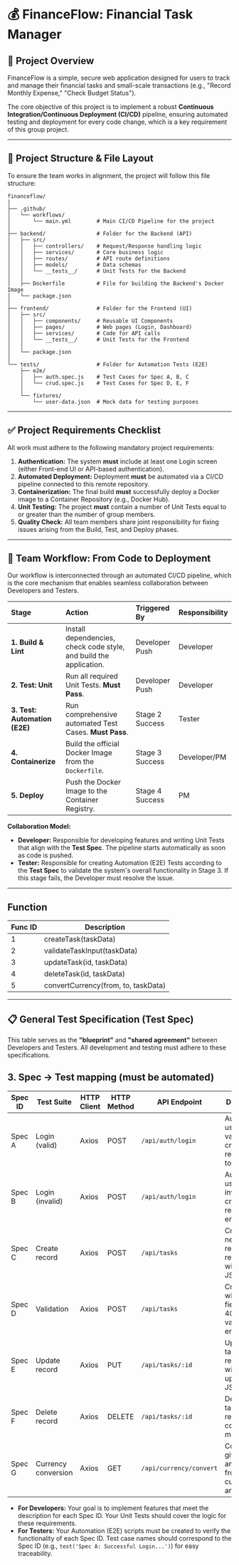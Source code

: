 # 💰 FinanceFlow: Financial Task Manager

## 🚀 Project Overview

FinanceFlow is a simple, secure web application designed for users to track and manage their financial tasks and small-scale transactions (e.g., "Record Monthly Expense," "Check Budget Status").

The core objective of this project is to implement a robust **Continuous Integration/Continuous Deployment (CI/CD)** pipeline, ensuring automated testing and deployment for every code change, which is a key requirement of this group project.

-----

## 📁 Project Structure & File Layout

To ensure the team works in alignment, the project will follow this file structure:

```
financeflow/
│
├── .github/
│   └── workflows/
│       └── main.yml        # Main CI/CD Pipeline for the project
│
├── backend/                # Folder for the Backend (API)
│   ├── src/
│   │   ├── controllers/    # Request/Response handling logic
│   │   ├── services/       # Core business logic
│   │   ├── routes/         # API route definitions
│   │   ├── models/         # Data schemas
│   │   └── __tests__/      # Unit Tests for the Backend
│   │
│   ├── Dockerfile          # File for building the Backend's Docker Image
│   └── package.json
│
├── frontend/               # Folder for the Frontend (UI)
│   ├── src/
│   │   ├── components/     # Reusable UI Components
│   │   ├── pages/          # Web pages (Login, Dashboard)
│   │   ├── services/       # Code for API calls
│   │   └── __tests__/      # Unit Tests for the Frontend
│   │
│   └── package.json
│
└── tests/                  # Folder for Automation Tests (E2E)
    ├── e2e/
    │   ├── auth.spec.js    # Test Cases for Spec A, B, C
    │   └── crud.spec.js    # Test Cases for Spec D, E, F
    │
    └── fixtures/
        └── user-data.json  # Mock data for testing purposes

```

-----

## ✅ Project Requirements Checklist

All work must adhere to the following mandatory project requirements:

1.  **Authentication:** The system **must** include at least one Login screen (either Front-end UI or API-based authentication).
2.  **Automated Deployment:** Deployment **must** be automated via a CI/CD pipeline connected to this remote repository.
3.  **Containerization:** The final build **must** successfully deploy a Docker image to a Container Repository (e.g., Docker Hub).
4.  **Unit Testing:** The project **must** contain a number of Unit Tests equal to or greater than the number of group members.
5.  **Quality Check:** All team members share joint responsibility for fixing issues arising from the Build, Test, and Deploy phases.

-----

## 🔄 Team Workflow: From Code to Deployment

Our workflow is interconnected through an automated CI/CD pipeline, which is the core mechanism that enables seamless collaboration between Developers and Testers.

| Stage | Action | Triggered By | Responsibility |
| :--- | :--- | :--- | :--- |
| **1. Build & Lint** | Install dependencies, check code style, and build the application. | Developer Push | Developer |
| **2. Test: Unit** | Run all required Unit Tests. **Must Pass**. | Developer Push | Developer |
| **3. Test: Automation (E2E)** | Run comprehensive automated Test Cases. **Must Pass**. | Stage 2 Success | Tester |
| **4. Containerize** | Build the official Docker Image from the `Dockerfile`. | Stage 3 Success | Developer/PM |
| **5. Deploy** | Push the Docker Image to the Container Registry. | Stage 4 Success | PM |

**Collaboration Model:**

  * **Developer:** Responsible for developing features and writing Unit Tests that align with the **Test Spec**. The pipeline starts automatically as soon as code is pushed.
  * **Tester:** Responsible for creating Automation (E2E) Tests according to the **Test Spec** to validate the system's overall functionality in Stage 3. If this stage fails, the Developer must resolve the issue.

-----
## Function
| Func ID | Description      |
| --------- | --------------- |
| 1 | createTask(taskData) |
| 2 | validateTaskInput(taskData) |
| 3 | updateTask(id, taskData) |
| 4 | deleteTask(id, taskData) |
| 5 | convertCurrency(from, to, taskData) |

-----

## 📋 General Test Specification (Test Spec)

This table serves as the **"blueprint"** and **"shared agreement"** between Developers and Testers. All development and testing must adhere to these specifications.

## 3. Spec → Test mapping (must be automated)

| Spec ID | Test Suite          | HTTP Client | HTTP Method | API Endpoint            | Description                                                   | Expected Outcome (CI)                                                          |
| ------- | ------------------- | ----------- | ----------- | ----------------------- | ------------------------------------------------------------- | ------------------------------------------------------------------------------ |
| Spec A  | Login (valid)       | Axios       | POST        | `/api/auth/login`       | Authenticate user with valid credentials, return JWT token.   | HTTP 200 + `token` (JWT)                                                       |
| Spec B  | Login (invalid)     | Axios       | POST        | `/api/auth/login`       | Authenticate user with invalid credentials, return 401 error. | HTTP 401 + error message                                                       |
| Spec C  | Create record       | Axios       | POST        | `/api/tasks`            | Create a new task record, return 201 with created JSON.       | POST `/api/tasks` → 201 + record JSON                                          |
| Spec D  | Validation          | Axios       | POST        | `/api/tasks`            | Create task with missing fields, return 400 validation error. | POST missing fields → 400 + validation error                                   |
| Spec E  | Update record       | Axios       | PUT         | `/api/tasks/:id`        | Update a task by ID, return 200 with updated JSON.            | PUT `/api/tasks/:id` → 200 + persisted change                                  |
| Spec F  | Delete record       | Axios       | DELETE      | `/api/tasks/:id`        | Delete a task by ID, return 200 confirmation message.         | DELETE `/api/tasks/:id` → 200 + success message                                |
| Spec G  | Currency conversion | Axios       | GET         | `/api/currency/convert` | Convert a given amount from one currency to another.          | GET `/api/currency/convert?from=USD&to=THB&amount=10` → 200 + converted result |


  * **For Developers:** Your goal is to implement features that meet the description for each Spec ID. Your Unit Tests should cover the logic for these requirements.
  * **For Testers:** Your Automation (E2E) scripts must be created to verify the functionality of each Spec ID. Test case names should correspond to the Spec ID (e.g., `test('Spec A: Successful Login...')`) for easy traceability.
